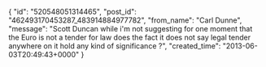  {
   "id": "520548051314465",
   "post_id": "462493170453287_483914884977782",
   "from_name": "Carl Dunne",
   "message": "Scott Duncan while i'm not suggesting for one moment that the Euro is not a tender for law does the fact it does not say legal tender anywhere on it hold any kind of significance ?",
   "created_time": "2013-06-03T20:49:43+0000"
 }
